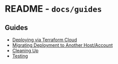 # README - `docs/guides`

## Guides
- [Deploying via Terraform Cloud](terraform-cloud.md)
- [Migrating Deployment to Another Host/Account](deployment-migration.md)
- [Cleaning Up](cleaning-up.md)
- [Testing](testing.md)
